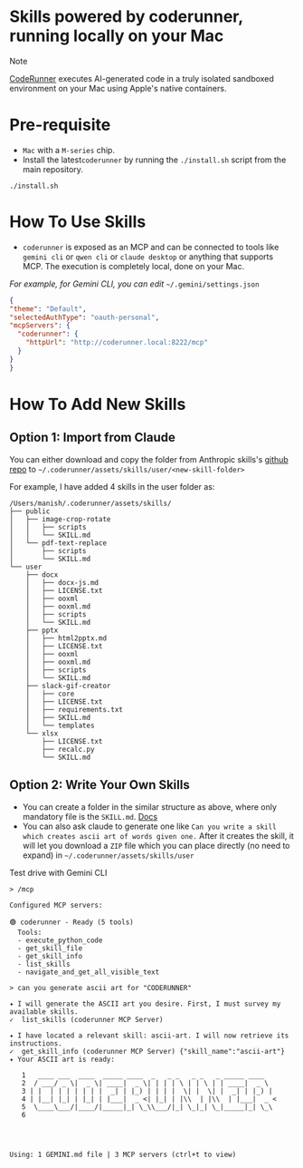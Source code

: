 # Skills powered by coderunner, running locally on your Mac

> [!NOTE]
> [CodeRunner](https://github.com/instavm/coderunner) executes AI-generated code in a truly isolated sandboxed environment on your Mac using Apple's native containers.

# Pre-requisite
* `Mac` with a `M-series` chip.
* Install the latest`coderunner` by running the `./install.sh` script from the main repository.
```shell
./install.sh
```

# How To Use Skills
* `coderunner` is exposed as an MCP and can be connected to tools like `gemini cli` or `qwen cli` or `claude desktop` or anything that supports MCP. The execution is completely local, done on your Mac.

*For example, for Gemini CLI, you can edit* `~/.gemini/settings.json`
  ```json
  {
  "theme": "Default",
  "selectedAuthType": "oauth-personal",
  "mcpServers": {
    "coderunner": {
      "httpUrl": "http://coderunner.local:8222/mcp"
    }
  }
}
```



# How To Add New Skills

## Option 1: Import from Claude

You can either download and copy the folder from Anthropic skills's [github repo](https://github.com/anthropics/skills/) to `~/.coderunner/assets/skills/user/<new-skill-folder>`

For example, I have added 4 skills in the user folder as:
```shell
/Users/manish/.coderunner/assets/skills/
├── public
│   ├── image-crop-rotate
│   │   ├── scripts
│   │   └── SKILL.md
│   └── pdf-text-replace
│       ├── scripts
│       └── SKILL.md
└── user
    ├── docx
    │   ├── docx-js.md
    │   ├── LICENSE.txt
    │   ├── ooxml
    │   ├── ooxml.md
    │   ├── scripts
    │   └── SKILL.md
    ├── pptx
    │   ├── html2pptx.md
    │   ├── LICENSE.txt
    │   ├── ooxml
    │   ├── ooxml.md
    │   ├── scripts
    │   └── SKILL.md
    ├── slack-gif-creator
    │   ├── core
    │   ├── LICENSE.txt
    │   ├── requirements.txt
    │   ├── SKILL.md
    │   └── templates
    └── xlsx
        ├── LICENSE.txt
        ├── recalc.py
        └── SKILL.md
```


## Option 2: Write Your Own Skills

* You can create a folder in the similar structure as above, where only mandatory file is the `SKILL.md`. [Docs](https://docs.claude.com/en/docs/agents-and-tools/agent-skills/overview)
* You can also ask claude to generate one like `Can you write a skill which creates ascii art of words given one.`
  After it creates the skill, it will let you download a `ZIP` file which you can place directly (no need to expand) in `~/.coderunner/assets/skills/user`

Test drive with Gemini CLI

```
> /mcp

Configured MCP servers:

🟢 coderunner - Ready (5 tools)
  Tools:
  - execute_python_code
  - get_skill_file
  - get_skill_info
  - list_skills
  - navigate_and_get_all_visible_text

> can you generate ascii art for "CODERUNNER"

✦ I will generate the ASCII art you desire. First, I must survey my available skills.
✓  list_skills (coderunner MCP Server)

✦ I have located a relevant skill: ascii-art. I will now retrieve its instructions.
✓  get_skill_info (coderunner MCP Server) {"skill_name":"ascii-art"}
✦ Your ASCII art is ready:

   1   ____ ___  ____  _____ ____  _   _ _   _ _   _ _____ ____
   2  / ___/ _ \|  _ \| ____|  _ \| | | | \ | | \ | | ____|  _ \
   3 | |  | | | | | | |  _| | |_) | | | |  \| |  \| |  _| | |_) |
   4 | |__| |_| | |_| | |___|  _ <| |_| | |\\  | |\\  | |___|  _ <
   5  \____\___/|____/|_____|_| \_\\___/|_| \_|_| \_|_____|_| \_\
   6




Using: 1 GEMINI.md file | 3 MCP servers (ctrl+t to view)
```
